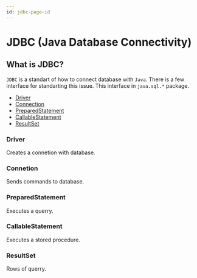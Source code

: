 ```yaml
---
id: jdbc-page-id
---
```


# JDBC (Java Database Connectivity)

## What is JDBC?

`JDBC` is a standart of how to connect database with `Java`. There is a few interface for standarting this issue. This interface in `java.sql.*` package.
- [Driver](https://docs.oracle.com/en/java/javase/11/docs/api/java.sql/java/sql/Driver.html)
- [Connection](https://docs.oracle.com/en/java/javase/11/docs/api/java.sql/java/sql/Connection.html)
- [PreparedStatement](https://docs.oracle.com/en/java/javase/11/docs/api/java.sql/java/sql/PreparedStatement.html)
- [CallableStatement](https://docs.oracle.com/en/java/javase/11/docs/api/java.sql/java/sql/CallableStatement.html)
- [ResultSet](https://docs.oracle.com/en/java/javase/11/docs/api/java.sql/java/sql/ResultSet.html)

### Driver

Creates a connetion with database. 

### Connetion

Sends commands to database.

### PreparedStatement

Executes a querry.

### CallableStatement

Executes a stored procedure.

### ResultSet

Rows of querry. 